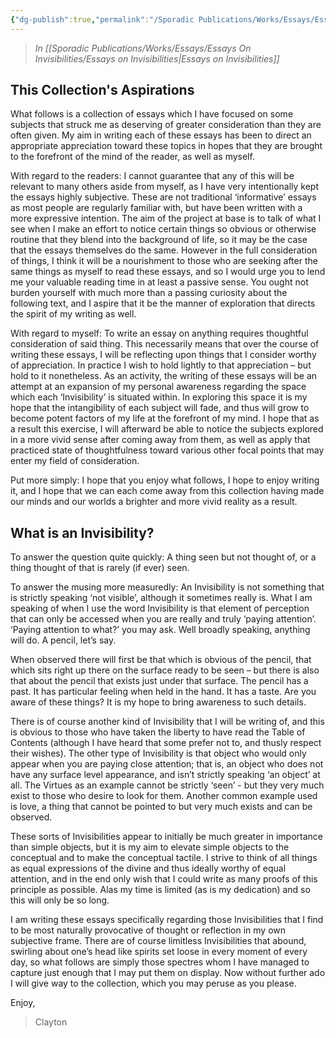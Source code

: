 ```yaml
---
{"dg-publish":true,"permalink":"/Sporadic Publications/Works/Essays/Essays On Invisibilities/Introduction/"}
---
```


> *In [[Sporadic Publications/Works/Essays/Essays On Invisibilities/Essays on Invisibilities\|Essays on Invisibilities]]*
## This Collection's Aspirations

What follows is a collection of essays which I have focused on some subjects that struck me as  deserving of greater consideration than they are often given. My aim in writing each of these essays has been to direct an appropriate appreciation toward these topics in hopes that they are brought to the forefront of the mind of the reader, as well as myself.

With regard to the readers:
I cannot guarantee that any of this will be relevant to many others aside from myself, as I have very intentionally kept the essays highly subjective. These are not traditional ‘informative’ essays as most people are regularly familiar with, but have been written with a more expressive intention. The aim of the project at base is to talk of what I see when I make an effort to notice certain things so obvious or otherwise routine that they blend into the background of life, so it may be the case that the essays themselves do the same. However in the full consideration of things, I think it will be a nourishment to those who are seeking after the same things as myself to read these essays, and so I would urge you to lend me your valuable reading time in at least a passive sense. You ought not burden yourself with much more than a passing curiosity about the following text, and I aspire that it be the manner of exploration that directs the spirit of my writing as well. 

With regard to myself: 
To write an essay on anything requires thoughtful consideration of said thing. This necessarily means that over the course of writing these essays, I will be reflecting upon things that I consider worthy of appreciation. In practice I wish to hold lightly to that appreciation – but hold to it nonetheless. As an activity, the writing of these essays will be an attempt at an expansion of my personal awareness regarding the space which each ‘Invisibility’ is situated within. In exploring this space it is my hope that the intangibility of each subject will fade, and thus will grow to become potent factors of my life at the forefront of my mind. I hope that as a result this exercise, I will afterward be able to notice the subjects explored in a more vivid sense after coming away from them, as well as apply that practiced state of thoughtfulness toward various other focal points that may enter my field of consideration.

Put more simply: I hope that you enjoy what follows, I hope to enjoy writing it, and I hope that we can each come away from this collection having made our minds and our worlds a brighter and more vivid reality as a result.

## What is an Invisibility?

To answer the question quite quickly:
A thing seen but not thought of, or a thing thought of that is rarely (if ever) seen.

To answer the musing more measuredly:
An Invisibility is not something that is strictly speaking ‘not visible’, although it sometimes really is. What I am speaking of when I use the word Invisibility is that element of perception that can only be accessed when you are really and truly ‘paying attention’. 
‘Paying attention to what?’ you may ask.
Well broadly speaking, anything will do. A pencil, let’s say. 

When observed there will first be that which is obvious of the pencil, that which sits right up there on the surface ready to be seen – but there is also that about the pencil that exists just under that surface. The pencil has a past. It has particular feeling when held in the hand. It has a taste. Are you aware of these things? It is my hope to bring awareness to such details.

There is of course another kind of Invisibility that I will be writing of, and this is obvious to those who have taken the liberty to have read the Table of Contents (although I have heard that some prefer not to, and thusly respect their wishes). The other type of Invisibility is that object who would only appear when you are paying close attention; that is, an object who does not have any surface level appearance, and isn’t strictly speaking ‘an object’ at all. The Virtues as an example cannot be strictly ‘seen’ - but they very much exist to those who desire to look for them. Another common example used is love, a thing that cannot be pointed to but very much exists and can be observed.

These sorts of Invisibilities appear to initially be much greater in importance than simple objects, but it is my aim to elevate simple objects to the conceptual and to make the conceptual tactile. I strive to think of all things as equal expressions of the divine and thus ideally worthy of equal attention, and in the end only wish that I could write as many proofs of this principle as possible. Alas my time is limited (as is my dedication) and so this will only be so long.

I am writing these essays specifically regarding those Invisibilities that I find to be most naturally provocative of thought or reflection in my own subjective frame. There are of course limitless Invisibilities that abound, swirling about one’s head like spirits set loose in every moment of every day, so what follows are simply those spectres whom I have managed to capture just enough that I may put them on display. Now without further ado I will give way to the collection, which you may peruse as you please.

Enjoy,
>Clayton

<div class="page-break" style="page-break-before: always;"></div>


<div class="page-break" style="page-break-before: always;"></div>

